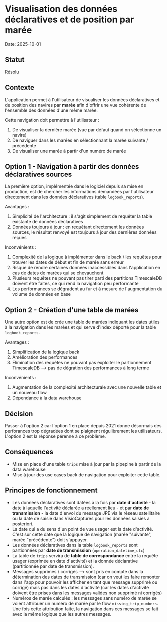 # Visualisation des données déclaratives et de position par marée

Date: 2025-10-01

## Statut

Résolu

## Contexte

L'application permet à l'utilisateur de visualiser les données déclaratives et de position des navires par **marée** afin d'offrir une vue cohérente de l'ensemble des données d'une même marée.

Cette navigation doit permettre à l'utilisateur :
1. De visualiser la dernière marée (vue par défaut quand on sélectionne un navire)
2. De naviguer dans les marées en sélectionnant la marée suivante / précédente
3. De visualiser une marée à partir d'un numéro de marée

## Option 1 - Navigation à partir des données déclaratives sources

La première option, implémentée dans le logiciel depuis sa mise en production, est de chercher les informations demandées par l'utilisateur directement dans les données déclaratives (table `logbook_reports`).

Avantages :
1. Simplicité de l'architecture : il s'agit simplement de requêter la table existante de données déclaratives
2. Données toujours à jour : en requêtant directement les données sources, le résultat renvoyé est toujours à jour des dernières données reçues

Inconvénients :
1. Complexité de la logique à implémenter dans le back / les requêtes pour trouver les dates de début et fin de marée sans erreur
2. Risque de rendre certaines données inaccessibles dans l'application en cas de dates de marées qui se chevauchent
3. Plusieurs requêtes ne pouvant pas tirer parti des partitions TimescaleDB doivent être faites, ce qui rend la navigation peu performante
4. Les performances se dégradent au fur et à mesure de l'augmentation du volume de données en base

## Option 2 - Création d'une table de marées

Une autre option est de crée une table de marées indiquant les dates utiles à la navigation dans les marées et qui serve d'index déporté pour la table `logbook_reports`.

Avantages :
1. Simplification de la logique back
2. Amélioration des performances
3. Elimination des requêtes ne pouvant pas exploiter le partionnement TimescaleDB --> pas de dégration des performances à long terme

Inconvénients :
1. Augmentation de la complexité architecturale avec une nouvelle table et un nouveau flow
2. Dépendance à la data warehouse
  
## Décision

Passer à l'option 2 car l'option 1 en place depuis 2021 donne désormais des perforances trop dégradées dont se plaignent régulièrement les utilisateurs. L'option 2 est la réponse pérenne à ce problème.

## Conséquences

- Mise en place d'une table `trips` mise à jour par la pipepine à partir de la data warehouse
- Mise à jour des use cases back de navigation  pour exploiter cette table.

## Principes de fonctionnement

- Les données déclaratives sont datées à la fois par **date d'activité** - la date à laquelle l'activité déclarée a réellement lieu - et par **date de transmission** - la date d'envoi du message JPE via le réseau satellitaire ou la date de saisie dans VisioCaptures pour les données saisies a posteriori.
- La date qui a du sens d'un point de vue usager est la date d'activité. C'est sur cette date que la logique de navigation (marée "suivante", marée "précédente") doit s'appuyer.
- Les données déclaratives dans la table `logbook_reports` sont partionnées par **date de transmission** (`operation_datetime_utc`)
- La table de `trips` servira de **table de correspondance** entre la requête usager (exprimée en date d'activité) et la donnée déclarative (partitionnée par date de transmission).
- Messages supprimés / corrigés --> sont pris en compte dans la détermination des dates de transmission (car on veut les faire remonter dans l'app pour pouvoir les afficher en tant que message supprimé ou corrigé) mais pas dans les dates d'activité (car les dates d'activité doivent être prises dans les messages valides non supprimé ni corrigés)
- Numéros de marée calculés : les messages sans numéro de marée se voient attribuer un numéro de marée par le flow `missing_trip_numbers`. Une fois cette attribution faite, la navigation dans ces messages se fait avec la même logique que les autres messages.